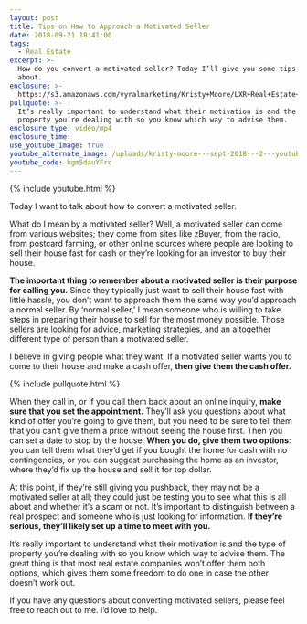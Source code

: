 ```yaml
---
layout: post
title: Tips on How to Approach a Motivated Seller
date: 2018-09-21 18:41:00
tags:
  - Real Estate
excerpt: >-
  How do you convert a motivated seller? Today I’ll give you some tips to think
  about.
enclosure: >-
  https://s3.amazonaws.com/vyralmarketing/Kristy+Moore/LXR+Real+Estate+Coaching-+Tips+on+How+to+Approach+a+Motivated+Seller.mp4
pullquote: >-
  It’s really important to understand what their motivation is and the type of
  property you’re dealing with so you know which way to advise them.
enclosure_type: video/mp4
enclosure_time:
use_youtube_image: true
youtube_alternate_image: /uploads/kristy-moore---sept-2018---2---youtube.jpg
youtube_code: hgm5dauYFrc
---
```


{% include youtube.html %}

Today I want to talk about how to convert a motivated seller.

What do I mean by a motivated seller? Well, a motivated seller can come from various websites; they come from sites like zBuyer, from the radio, from postcard farming, or other online sources where people are looking to sell their house fast for cash or they’re looking for an investor to buy their house.

**The important thing to remember about a motivated seller is their purpose for calling you.** Since they typically just want to sell their house fast with little hassle, you don’t want to approach them the same way you’d approach a normal seller. By ‘normal seller,’ I mean someone who is willing to take steps in preparing their house to sell for the most money possible. Those sellers are looking for advice, marketing strategies, and an altogether different type of person than a motivated seller.

I believe in giving people what they want. If a motivated seller wants you to come to their house and make a cash offer, **then give them the cash offer.**

{% include pullquote.html %}

When they call in, or if you call them back about an online inquiry, **make sure that you set the appointment.** They’ll ask you questions about what kind of offer you’re going to give them, but you need to be sure to tell them that you can’t give them a price without seeing the house first. Then you can set a date to stop by the house. **When you do, give them two options**: you can tell them what they’d get if you bought the home for cash with no contingencies, or you can suggest purchasing the home as an investor, where they’d fix up the house and sell it for top dollar.

At this point, if they’re still giving you pushback, they may not be a motivated seller at all; they could just be testing you to see what this is all about and whether it’s a scam or not. It’s important to distinguish between a real prospect and someone who is just looking for information. **If they’re serious, they’ll likely set up a time to meet with you.**

It’s really important to understand what their motivation is and the type of property you’re dealing with so you know which way to advise them. The great thing is that most real estate companies won’t offer them both options, which gives them some freedom to do one in case the other doesn’t work out.

If you have any questions about converting motivated sellers, please feel free to reach out to me. I’d love to help.